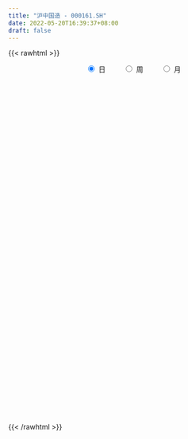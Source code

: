 ```yaml
---
title: "沪中国造 - 000161.SH"
date: 2022-05-20T16:39:37+08:00
draft: false
---
```

{{< rawhtml >}}
    <div style="text-align: center">
        <label style="padding: 1rem;"><input style="margin-right: .5rem" type="radio" name="period" value="D" checked onclick="period_change(this)">日</label>
        <label style="padding: 1rem;"><input style="margin-right: .5rem" type="radio" name="period" value="W" onclick="period_change(this)">周</label>
        <label style="padding: 1rem;"><input style="margin-right: .5rem" type="radio" name="period" value="M" onclick="period_change(this)">月</label>
    </div>
    <div id="chart" style="height: 700px;"></div> 
    <script type="text/javascript">
        const D_v = [40216621.0,30170799.0,36994251.0,34617410.0,40029982.0,33993679.0,33684748.0,34693280.0,30319343.0,30633572.0,34029393.0,37761990.0,34194295.0,37518047.0,39254379.0,38206643.0,35449417.0,36613154.0,37451561.0,35696317.0,37376538.0,30649371.0,38879531.0,46218088.0,40750723.0,39410647.0,32631091.0,42776994.0,40951863.0,43192911.0,45044676.0,44503197.0,50381418.0,43437909.0,42814292.0,38868008.0,41339534.0,43264305.0,47181610.0,48326948.0,54886512.0,60507730.0,58704685.0,67195078.0,60251871.0,60439587.0,55475161.0,62272123.0,57742938.0,50160266.0,56020599.0,65021695.0,73864384.0,76260269.0,84314343.0,70242975.0,62123445.0,63214359.0,74033271.0,72163435.0,66194377.0,66878418.0,63259463.0,62266015.0,63575800.0,64401588.0,69706826.0,74857466.0,67210642.0,69865336.0,60690395.0,59526534.0,57334726.0,63531169.0,70289245.0,75013847.0,89627020.0,86685524.0,94269305.0,85633115.0,106040898.0,92141202.0,95927171.0,80282735.0,80023467.0,82422070.0,84254266.0,96045081.0,90427282.0,83219778.0,72735370.0,83879656.0,72564632.0,66953921.0,71518577.0,67941435.0,71425648.0,47275853.0,53816857.0,45902959.0,48349888.0,50144689.0,47447743.0,40077786.0,38715397.0,41933808.0,45861813.0,43722236.0,46864995.0,45778750.0,45309174.0,41397999.0,45374483.0,50815615.0,55660360.0,51042227.0,51730362.0,60824730.0,51689715.0,50834387.0,57370906.0,45477159.0,45957405.0,47722390.0,42873255.0,51650089.0,48919706.0,44692328.0,43906584.0,49369798.0,48653322.0,50573487.0,59334475.0,52357869.0,49315377.0,45847293.0,49328620.0,53386605.0,48081348.0,48621917.0,49759687.0,56068590.0,62884551.0,53396479.0,50506766.0,51027579.0,27948649.0,23636986.0,25213969.0,20172692.0,24906419.0,23551345.0,18773611.0,20724952.0,22996183.0,23768550.0,19645513.0,18617696.0,21263277.0,21499443.0,22659163.0,25586981.0,24512859.0,21775734.0,23679815.0,20866836.0,21378954.0,20192153.0,20573579.0,20932456.0,22049172.0,23035581.0,20037594.0,19893502.0,20151723.0,16432285.0,19792689.0,17526494.0,16959421.0,18037040.0,17449574.0,17290863.0,18943389.0,18384530.0,19329002.0,16113597.0,16778814.0,15665636.0,17798029.0,16740153.0,17536928.0,18289564.0,21970660.0,31072800.0,19784225.0,20099936.0,20406398.0,17756519.0,19330593.0,18606550.0,18959770.0,23328342.0,26697132.0,23379394.0,22156759.0,18386372.0,25164942.0,27138190.0,25190928.0,17431395.0,18719377.0,17305802.0,17615518.0,15701754.0,14707457.0,14445045.0,14853349.0,16442837.0,16626645.0,14269232.0,16756816.0,15932553.0,17179737.0,18221815.0,16379946.0,13980831.0,13857314.0,15770984.0,13894066.0,13367603.0,14215239.0,16957721.0,14590199.0,20202184.0,19763057.0,21691633.0,18293850.0,20623381.0,18292544.0,14591942.0,12216072.0,16777056.0,20494578.0,13425357.0,12407844.0,12481952.0,13640132.0,14738833.0,18690519.0,19007026.0]
const D_histogram = [0.0,0.6994990313,-0.3174348561,0.9493113968,2.6389936346,4.0281286605,4.7204615951,4.0014680472,2.8324291452,2.2191422505,3.2858933235,4.0365082669,5.1532230676,5.466638033,7.4382824299,8.2398531859,6.7526411915,5.086047723,4.2414360135,4.2714417785,3.8242505775,3.122165203,3.766088947,2.3035633975,-0.2943646169,-3.9038057227,-5.1603842622,-4.2114970548,-1.030664157,1.6263072533,3.6650729457,4.2966872846,4.8506919615,5.7494299565,5.1504304215,5.8033208879,3.5285622347,0.0561141886,-1.2336202214,-3.0005991633,-1.9174883765,-0.4324133373,1.2438098656,4.4040508497,6.2846950163,4.9678867939,4.3603601564,3.9470160565,2.6043028307,2.1031403555,3.6300705365,4.2629955114,4.0676590581,2.2286904374,-2.4992355807,-8.8660041068,-7.8417353894,-5.6291981892,-0.5996985381,0.6519191315,4.5850787487,6.6973679058,7.9344082993,8.4061405508,9.7512154315,10.3843488544,9.9847704402,8.9630923745,6.0694263863,-0.2035649293,-2.9225899766,-4.7397572694,-6.7888774112,-3.8331510408,-1.7479280656,0.928257795,1.6523412303,1.329608877,2.2222704689,3.1578162723,0.4535357245,1.5894435991,-0.9096258678,-2.1505541273,-0.1790235012,0.2927318831,1.5989987268,1.737062984,1.4368998859,-1.0394566513,-1.5686759548,-6.0586167187,-9.2959314938,-8.7852031502,-7.9577752993,-9.4639759401,-14.9958350301,-17.7171721357,-22.9610886802,-21.9027742877,-20.7128791526,-20.287012746,-22.3167438665,-21.1834399107,-17.6884454823,-14.0708818148,-9.1462898665,-3.9583391666,0.1213474416,1.8161525349,0.9135169757,3.0605072205,4.5037596036,4.71420224,2.3948756156,3.0565602504,3.8857981375,3.5212866795,2.9296632146,5.4272602045,4.3597299788,4.4834172593,6.4509905559,7.062864885,7.7228923982,11.0526074336,12.287576977,10.9188704252,12.3807463329,12.4771008369,13.6245941661,14.9156969225,14.9564328007,12.8666664577,10.8245970917,8.772417337,7.9797059815,8.1790239478,7.4404016893,4.3249788574,3.0682427231,0.7610549199,-3.7598289391,-3.8171646673,-5.0699109427,-6.2215846831,-6.3066167644,-6.1644624963,-6.9155459252,-6.2673776205,-8.3310795531,-12.1280256824,-12.7969854126,-11.8856198575,-11.0362967741,-12.1777051182,-12.4366570419,-10.5662458502,-8.3553709658,-4.7799806076,-1.1009709726,-0.5368398552,-3.7111970981,-5.3346731683,-8.2856803033,-8.7368597424,-10.8503666956,-8.3631129416,-8.7658788547,-7.6591918074,-3.887136888,-2.0115659833,-1.9278028709,-4.8144053234,-8.9433495848,-10.147302689,-15.1462142153,-16.4251257116,-20.6806678666,-21.7436449932,-19.0508333979,-16.3388098021,-11.151140469,-8.5818503414,-9.1628309924,-8.9746927333,-5.2135803133,-1.4876362377,1.9688587844,5.4694291706,8.6006980801,8.859696701,12.828903426,12.1306169784,13.3091700723,14.6636634117,15.507721554,15.1358181281,12.8162153961,9.37890221,3.9079327872,-4.0583945868,-10.2887646103,-10.2858310518,-8.1785299851,-9.6564932598,-15.9239212531,-14.5521789502,-10.8793696673,-6.8039115511,-2.1889908615,0.3050036119,3.2117671202,3.9746832366,2.3539535714,0.5397757894,-1.041518389,1.522455297,1.7739932283,2.2827546395,1.7121911273,-1.0539734886,-3.2148269794,-8.585867099,-9.1204316243,-10.6494134622,-9.8661864459,-9.4886232473,-6.1786039352,-3.9333167234,-3.6920929116,-6.8877536349,-9.6557988525,-18.746687824,-25.9536932587,-23.7439374605,-20.9651713076,-12.7556436793,-4.5935227429,-0.0851638555,4.5436945098,9.6838935464,15.5858097641,19.4999660776,22.0831367844,22.2575956851,23.9266380684,24.6478875054,26.3854129884,28.0181494425]
const D_fast = [0.0,0.8743737892,-0.2219188123,1.2821552897,3.6315859362,6.0277531272,7.9002014606,8.1815749245,7.7206433088,7.6621419767,9.5503663806,11.3101083907,13.7151289583,15.3952034319,19.2264184363,22.0879524888,22.2889007923,21.8938192546,22.1095665484,23.207432758,23.7163042014,23.7947601277,25.3802061084,24.4935714082,21.8220522397,17.2366597031,14.6899850981,14.5859980418,17.5091649004,20.572713124,23.5277470528,25.2335332129,27.0002108801,29.3363063643,30.0249144347,32.128635123,30.7360170285,27.2775975295,25.6794580642,23.1623293314,23.7660680242,25.143039729,27.1302153983,31.3914690948,34.8432870155,34.7684504916,35.2510138932,35.8244238074,35.1327862893,35.1574089029,37.5918567181,39.2905305709,40.112108882,38.8303128707,33.4775779574,24.8943084047,23.9581432747,24.7633809276,29.6429559442,31.0575533966,36.136982701,39.9236138346,43.1442563029,45.7175236921,49.5004024307,52.7296230671,54.826237263,56.045332291,54.6690228993,48.3451403514,44.8954678099,41.8933611998,38.1470217052,40.1444603154,41.7927012742,44.7009515836,45.8381203264,45.8477901924,47.2960194015,49.021019273,46.4301226563,47.9633914307,45.2369154969,43.4583487055,45.3851234563,45.9300618114,47.6360783368,48.2084083401,48.2674702134,45.5312495134,44.6098612212,38.6052662775,33.043968629,31.358396185,30.1963802111,26.3241855853,17.0433677378,9.8927375982,-1.0914511162,-5.5088302958,-9.4971549487,-14.1430417287,-21.7519588158,-25.9145148377,-26.8416317798,-26.741788566,-24.1037690844,-19.9054031761,-15.7953797076,-13.6465364805,-14.3207927958,-11.4086757459,-8.8394834619,-7.4504902654,-9.171097986,-7.7452732886,-5.9445858671,-5.4287756552,-5.2879833165,-1.4335712754,-1.4111690065,-0.1666274111,3.4136935245,5.7912840748,8.3820346875,14.4749015814,18.7817653691,20.1427764236,24.6998389145,27.9154686277,32.4691104984,37.4891374854,41.2689815638,42.3958818352,43.0599617421,43.2008863217,44.4031014615,46.6471754149,47.7686535787,45.7344754611,45.2448000076,43.1278759343,37.6670348406,36.6554079456,34.1351839345,31.4281140234,29.7664277509,28.3674663949,25.8874964847,24.9688203844,20.8223485634,13.9933960136,10.1251899302,8.0651505209,6.1553994109,1.9695647872,-1.398551397,-2.1697016679,-2.0476695249,0.3327256814,3.7364925732,4.1664137269,0.0642572094,-2.8928871529,-7.9153143637,-10.5507087385,-15.3768073655,-14.9803318469,-17.5745674737,-18.3826783782,-15.5824076808,-14.209728272,-14.6079158773,-18.6981196607,-25.0629013182,-28.8036800947,-37.5891451749,-42.974338099,-52.4000472207,-58.8989355956,-60.9688323498,-62.3415112045,-59.9416269886,-59.5177994464,-62.3894878455,-64.4450227697,-61.987305428,-58.6332704119,-54.6845606936,-49.8166330148,-44.5351895853,-42.0612667891,-34.8848342077,-32.5504664107,-28.0446207987,-23.0242116064,-18.3032230756,-14.8911719695,-14.0067208524,-15.0993084861,-19.593294712,-28.5742207328,-37.3767819088,-39.9453061132,-39.8826375428,-43.7747241324,-54.023132439,-56.2894348737,-55.3364680077,-52.9619877792,-48.894314805,-46.3240694286,-42.6143641402,-40.8577772147,-41.8900184871,-43.5692523217,-45.4109260973,-42.4663385871,-41.7713023487,-40.6918522777,-40.834368008,-43.8640259961,-46.8285862318,-54.346093126,-57.1607655574,-61.3521007609,-63.035420356,-65.0300129693,-63.264644641,-62.0026866101,-62.6844860262,-67.6020851582,-72.7840800888,-86.5616410164,-100.2570697657,-103.9832983327,-106.4458250067,-101.4252082983,-94.4114680475,-89.924400124,-84.1596181312,-76.5984457081,-66.8000770494,-58.0109292165,-49.9069743136,-44.1681164915,-36.5174145912,-29.6341932779,-21.3003145477,-12.663040733]
const D_slow = [0.0,0.1748747578,0.0955160438,0.332843893,0.9925923016,1.9996244667,3.1797398655,4.1801068773,4.8882141636,5.4429997262,6.2644730571,7.2736001238,8.5619058907,9.9285653989,11.7881360064,13.8480993029,15.5362596008,16.8077715315,17.8681305349,18.9359909795,19.8920536239,20.6725949247,21.6141171614,22.1900080108,22.1164168565,21.1404654259,19.8503693603,18.7974950966,18.5398290574,18.9464058707,19.8626741071,20.9368459283,22.1495189186,23.5868764078,24.8744840132,26.3253142351,27.2074547938,27.2214833409,26.9130782856,26.1629284948,25.6835564007,25.5754530663,25.8864055327,26.9874182451,28.5585919992,29.8005636977,30.8906537368,31.8774077509,32.5284834586,33.0542685475,33.9617861816,35.0275350594,36.044449824,36.6016224333,35.9768135381,33.7603125114,31.7998786641,30.3925791168,30.2426544823,30.4056342652,31.5519039523,33.2262459288,35.2098480036,37.3113831413,39.7491869992,42.3452742128,44.8414668228,47.0822399164,48.599596513,48.5487052807,47.8180577865,46.6331184692,44.9358991164,43.9776113562,43.5406293398,43.7726937886,44.1857790961,44.5181813154,45.0737489326,45.8632030007,45.9765869318,46.3739478316,46.1465413647,45.6089028328,45.5641469575,45.6373299283,46.03707961,46.471345356,46.8305703275,46.5707061647,46.178537176,44.6638829963,42.3399001228,40.1435993353,38.1541555104,35.7881615254,32.0392027679,27.609909734,21.8696375639,16.393943992,11.2157242038,6.1439710173,0.5647850507,-4.731074927,-9.1531862975,-12.6709067512,-14.9574792179,-15.9470640095,-15.9167271491,-15.4626890154,-15.2343097715,-14.4691829664,-13.3432430655,-12.1646925055,-11.5659736016,-10.801833539,-9.8303840046,-8.9500623347,-8.2176465311,-6.8608314799,-5.7708989852,-4.6500446704,-3.0372970314,-1.2715808102,0.6591422894,3.4222941478,6.494188392,9.2239059983,12.3190925816,15.4383677908,18.8445163323,22.5734405629,26.3125487631,29.5292153775,32.2353646505,34.4284689847,36.4233954801,38.468151467,40.3282518894,41.4094966037,42.1765572845,42.3668210145,41.4268637797,40.4725726129,39.2050948772,37.6496987064,36.0730445153,34.5319288912,32.8030424099,31.2361980048,29.1534281165,26.121421696,22.9221753428,19.9507703784,17.1916961849,14.1472699054,11.0381056449,8.3965441823,6.3077014409,5.112706289,4.8374635458,4.703253582,3.7754543075,2.4417860154,0.3703659396,-1.813848996,-4.5264406699,-6.6172189053,-8.808688619,-10.7234865708,-11.6952707928,-12.1981622887,-12.6801130064,-13.8837143373,-16.1195517334,-18.6563774057,-22.4429309595,-26.5492123874,-31.7193793541,-37.1552906024,-41.9179989519,-46.0027014024,-48.7904865196,-50.935949105,-53.2266568531,-55.4703300364,-56.7737251147,-57.1456341742,-56.6534194781,-55.2860621854,-53.1358876654,-50.9209634901,-47.7137376336,-44.6810833891,-41.353790871,-37.6878750181,-33.8109446296,-30.0269900976,-26.8229362485,-24.478210696,-23.5012274992,-24.5158261459,-27.0880172985,-29.6594750615,-31.7041075577,-34.1182308727,-38.0992111859,-41.7372559235,-44.4570983403,-46.1580762281,-46.7053239435,-46.6290730405,-45.8261312604,-44.8324604513,-44.2439720584,-44.1090281111,-44.3694077083,-43.9887938841,-43.545295577,-42.9746069172,-42.5465591353,-42.8100525075,-43.6137592523,-45.7602260271,-48.0403339331,-50.7026872987,-53.1692339102,-55.541389722,-57.0860407058,-58.0693698866,-58.9923931145,-60.7143315233,-63.1282812364,-67.8149531924,-74.3033765071,-80.2393608722,-85.4806536991,-88.6695646189,-89.8179453047,-89.8392362685,-88.7033126411,-86.2823392545,-82.3858868135,-77.5108952941,-71.990111098,-66.4257121767,-60.4440526596,-54.2820807832,-47.6857275361,-40.6811901755]
const D_data = [['2021-05-11', 1944.616, 1956.5223, 1920.1723, 1959.5318],['2021-05-12', 1947.8066, 1967.4832, 1943.6999, 1968.316],['2021-05-13', 1949.1221, 1945.2777, 1941.8309, 1964.6409],['2021-05-14', 1949.7583, 1974.8678, 1940.517, 1974.9046],['2021-05-17', 1976.5279, 1989.7306, 1976.1748, 1996.8401],['2021-05-18', 1986.9136, 1997.2123, 1979.5616, 1997.668],['2021-05-19', 1991.8298, 1998.0121, 1984.1433, 2000.5899],['2021-05-20', 1990.5327, 1984.2778, 1981.5791, 1997.074],['2021-05-21', 1989.0705, 1976.905, 1974.4443, 1991.4311],['2021-05-24', 1974.4008, 1981.8016, 1966.6636, 1982.7449],['2021-05-25', 1982.6731, 2007.141, 1976.5354, 2007.8086],['2021-05-26', 2010.0126, 2012.0199, 2007.3657, 2017.5792],['2021-05-27', 2010.3248, 2026.5011, 2007.868, 2027.2723],['2021-05-28', 2029.7042, 2025.9006, 2018.9929, 2038.1332],['2021-05-31', 2030.6982, 2059.6262, 2029.9036, 2059.6262],['2021-06-01', 2053.5774, 2060.6162, 2040.4756, 2060.8453],['2021-06-02', 2060.1088, 2038.1863, 2031.7343, 2063.4468],['2021-06-03', 2038.2743, 2034.4442, 2031.0598, 2055.8649],['2021-06-04', 2026.66, 2044.1567, 2023.3947, 2054.0261],['2021-06-07', 2051.163, 2058.9588, 2048.6422, 2062.0588],['2021-06-08', 2059.6582, 2057.8706, 2043.9253, 2068.6353],['2021-06-09', 2058.3304, 2057.2443, 2051.2947, 2063.4456],['2021-06-10', 2054.7802, 2079.7477, 2052.8857, 2081.2896],['2021-06-11', 2081.6328, 2056.6875, 2054.8773, 2081.6328],['2021-06-15', 2055.2181, 2035.4052, 2032.9601, 2057.5765],['2021-06-16', 2032.8412, 2007.2796, 2002.6128, 2039.9513],['2021-06-17', 2007.0017, 2022.8527, 2006.9668, 2023.0014],['2021-06-18', 2020.7941, 2048.6597, 2013.7075, 2050.7873],['2021-06-21', 2045.491, 2088.4087, 2042.8228, 2088.4087],['2021-06-22', 2094.5384, 2100.6041, 2086.8817, 2103.6042],['2021-06-23', 2101.5526, 2110.4981, 2094.6419, 2114.6188],['2021-06-24', 2115.1525, 2106.2198, 2101.2568, 2117.087],['2021-06-25', 2106.7167, 2115.2179, 2096.4607, 2117.7792],['2021-06-28', 2118.305, 2131.0084, 2118.305, 2135.8135],['2021-06-29', 2135.1197, 2120.8877, 2119.632, 2142.1539],['2021-06-30', 2120.4917, 2144.7855, 2115.9805, 2144.8281],['2021-07-01', 2150.7702, 2111.2563, 2110.4215, 2151.5559],['2021-07-02', 2104.0039, 2085.9709, 2083.5753, 2104.3794],['2021-07-05', 2089.5269, 2103.8005, 2088.9059, 2105.5198],['2021-07-06', 2102.0395, 2091.611, 2066.7978, 2103.8743],['2021-07-07', 2076.5867, 2127.21, 2071.4408, 2128.9661],['2021-07-08', 2132.5386, 2141.9369, 2132.5386, 2152.1845],['2021-07-09', 2132.9067, 2156.9156, 2117.808, 2160.3852],['2021-07-12', 2170.7654, 2194.6923, 2166.2686, 2202.8434],['2021-07-13', 2193.4148, 2200.5962, 2184.9901, 2200.5962],['2021-07-14', 2196.6826, 2170.7339, 2170.4001, 2196.6826],['2021-07-15', 2165.1059, 2182.4851, 2138.2743, 2182.4987],['2021-07-16', 2180.6086, 2189.9696, 2176.009, 2210.9225],['2021-07-19', 2186.9932, 2180.7855, 2166.7634, 2194.8566],['2021-07-20', 2161.3044, 2192.906, 2158.1892, 2192.906],['2021-07-21', 2197.2833, 2228.2042, 2197.2833, 2232.386],['2021-07-22', 2229.5642, 2230.9588, 2209.8117, 2231.2021],['2021-07-23', 2230.5819, 2230.1874, 2211.5219, 2242.5748],['2021-07-26', 2227.134, 2211.7804, 2173.6419, 2236.5445],['2021-07-27', 2212.9536, 2162.8163, 2162.8163, 2233.2971],['2021-07-28', 2140.1492, 2112.5729, 2071.3247, 2150.5387],['2021-07-29', 2140.0554, 2188.6937, 2140.0554, 2190.9135],['2021-07-30', 2185.0728, 2211.405, 2175.0342, 2215.1386],['2021-08-02', 2220.0958, 2268.203, 2213.9366, 2268.203],['2021-08-03', 2265.3927, 2242.2463, 2234.8367, 2282.4619],['2021-08-04', 2238.7373, 2296.464, 2238.7373, 2296.464],['2021-08-05', 2288.7797, 2299.2073, 2279.0008, 2315.1376],['2021-08-06', 2299.2546, 2308.0936, 2285.7103, 2312.0211],['2021-08-09', 2301.9231, 2314.8835, 2277.2992, 2318.0147],['2021-08-10', 2308.5859, 2343.5625, 2308.4643, 2351.3087],['2021-08-11', 2345.3248, 2353.9613, 2329.1608, 2357.3902],['2021-08-12', 2354.0229, 2356.0611, 2339.9556, 2366.5156],['2021-08-13', 2348.1633, 2358.5839, 2345.0977, 2378.6192],['2021-08-16', 2350.2228, 2337.3641, 2328.6744, 2353.3911],['2021-08-17', 2330.7953, 2279.4169, 2271.8077, 2343.2772],['2021-08-18', 2274.8214, 2305.1888, 2274.4371, 2318.614],['2021-08-19', 2298.4816, 2307.8496, 2273.4812, 2322.0336],['2021-08-20', 2295.6757, 2296.3563, 2266.1621, 2310.3582],['2021-08-23', 2308.8615, 2363.6396, 2308.8615, 2364.0733],['2021-08-24', 2354.7319, 2370.4187, 2345.0164, 2374.4259],['2021-08-25', 2368.1841, 2396.658, 2356.0703, 2396.658],['2021-08-26', 2391.0902, 2388.7359, 2384.5493, 2411.1818],['2021-08-27', 2381.2464, 2384.2368, 2364.2157, 2388.0577],['2021-08-30', 2395.3247, 2408.8461, 2392.1295, 2428.0665],['2021-08-31', 2405.5423, 2423.0031, 2383.9906, 2423.0229],['2021-09-01', 2426.4948, 2380.5854, 2347.6297, 2431.4274],['2021-09-02', 2372.1037, 2431.8852, 2371.9862, 2432.1507],['2021-09-03', 2433.7423, 2389.4999, 2375.159, 2454.671],['2021-09-06', 2387.553, 2400.4446, 2350.3629, 2403.5229],['2021-09-07', 2403.073, 2448.2745, 2399.0512, 2450.0518],['2021-09-08', 2451.2488, 2442.6656, 2431.6797, 2454.6179],['2021-09-09', 2438.6576, 2465.2611, 2429.7206, 2465.2611],['2021-09-10', 2469.2736, 2462.4853, 2439.4041, 2477.3796],['2021-09-13', 2464.688, 2464.4915, 2442.0438, 2472.7978],['2021-09-14', 2455.4351, 2436.5063, 2431.3758, 2471.0435],['2021-09-15', 2433.9265, 2458.3341, 2424.1186, 2464.2918],['2021-09-16', 2461.7762, 2398.4844, 2397.7316, 2468.0484],['2021-09-17', 2395.6617, 2393.2583, 2349.2808, 2414.4452],['2021-09-22', 2364.4668, 2431.4689, 2361.3532, 2431.6149],['2021-09-23', 2443.5006, 2437.9367, 2422.9634, 2454.5369],['2021-09-24', 2435.2965, 2405.1224, 2401.7723, 2435.8612],['2021-09-27', 2410.0383, 2330.5718, 2302.2545, 2416.0828],['2021-09-28', 2319.823, 2334.5192, 2319.823, 2344.5338],['2021-09-29', 2314.3155, 2268.4672, 2262.7395, 2319.7623],['2021-09-30', 2279.1107, 2320.8167, 2279.1107, 2326.1877],['2021-10-08', 2349.6661, 2313.4182, 2298.4907, 2353.4028],['2021-10-11', 2314.5546, 2292.993, 2276.6921, 2316.6777],['2021-10-12', 2283.5966, 2241.2186, 2216.9165, 2289.2646],['2021-10-13', 2239.4212, 2260.661, 2221.8079, 2265.5507],['2021-10-14', 2253.834, 2286.2191, 2251.2013, 2295.4405],['2021-10-15', 2286.8126, 2292.7418, 2279.4924, 2301.8733],['2021-10-18', 2293.6905, 2321.0104, 2286.8665, 2321.1337],['2021-10-19', 2320.1871, 2344.2874, 2318.8285, 2345.4868],['2021-10-20', 2333.3433, 2351.7319, 2329.6482, 2364.0674],['2021-10-21', 2347.8988, 2336.0464, 2326.6813, 2352.2229],['2021-10-22', 2331.6537, 2304.5399, 2303.5783, 2333.8164],['2021-10-25', 2304.6518, 2345.6217, 2302.8993, 2345.8016],['2021-10-26', 2351.0155, 2347.5974, 2338.2025, 2364.3686],['2021-10-27', 2350.1236, 2338.5135, 2326.4661, 2355.0208],['2021-10-28', 2333.1493, 2302.2382, 2295.9455, 2342.804],['2021-10-29', 2305.05, 2335.7006, 2280.5962, 2335.7006],['2021-11-01', 2334.4982, 2343.1634, 2328.1398, 2358.3709],['2021-11-02', 2345.5404, 2331.0949, 2307.2783, 2359.2764],['2021-11-03', 2320.8929, 2327.0183, 2301.6743, 2331.5157],['2021-11-04', 2333.1344, 2373.1979, 2333.0122, 2374.275],['2021-11-05', 2371.8461, 2335.4181, 2335.4042, 2372.463],['2021-11-08', 2329.6614, 2350.5977, 2322.8727, 2350.5977],['2021-11-09', 2359.1401, 2383.2326, 2359.1401, 2384.6547],['2021-11-10', 2374.9386, 2378.3612, 2348.3042, 2382.9053],['2021-11-11', 2373.086, 2388.3141, 2369.7035, 2390.4639],['2021-11-12', 2389.3211, 2440.4451, 2389.3211, 2441.5337],['2021-11-15', 2444.6473, 2436.6619, 2431.7181, 2459.0812],['2021-11-16', 2429.1858, 2414.1067, 2411.129, 2448.6392],['2021-11-17', 2411.2598, 2460.7432, 2411.2598, 2461.2822],['2021-11-18', 2458.2056, 2459.8251, 2451.9478, 2474.9918],['2021-11-19', 2456.857, 2489.3141, 2454.3337, 2489.3246],['2021-11-22', 2490.4315, 2512.1589, 2487.1614, 2513.372],['2021-11-23', 2513.3698, 2515.5937, 2506.2988, 2526.596],['2021-11-24', 2511.0072, 2498.4923, 2490.7298, 2516.1929],['2021-11-25', 2497.2882, 2501.8058, 2489.8924, 2514.4393],['2021-11-26', 2496.4496, 2503.2016, 2492.1506, 2512.7636],['2021-11-29', 2475.5633, 2523.0597, 2473.7855, 2532.7358],['2021-11-30', 2535.2301, 2545.7266, 2527.3161, 2558.0239],['2021-12-01', 2544.8805, 2544.409, 2521.873, 2548.886],['2021-12-02', 2539.0527, 2514.7187, 2510.1516, 2539.0527],['2021-12-03', 2510.7207, 2535.0923, 2506.9621, 2537.291],['2021-12-06', 2536.26, 2519.828, 2516.9365, 2546.4382],['2021-12-07', 2528.2609, 2478.3248, 2460.154, 2532.8901],['2021-12-08', 2487.8985, 2524.6576, 2485.598, 2525.7394],['2021-12-09', 2524.9851, 2508.2369, 2504.7304, 2524.9851],['2021-12-10', 2499.1635, 2503.9305, 2486.0577, 2508.4998],['2021-12-13', 2508.6347, 2514.1771, 2500.7195, 2523.3408],['2021-12-14', 2508.6792, 2517.2126, 2504.0885, 2524.7022],['2021-12-15', 2516.6036, 2503.9167, 2501.4347, 2527.0804],['2021-12-16', 2505.9932, 2520.4555, 2505.9932, 2520.4555],['2021-12-17', 2517.9625, 2481.0662, 2481.0254, 2518.5418],['2021-12-20', 2472.063, 2439.1593, 2437.0945, 2487.1494],['2021-12-21', 2442.6243, 2459.7377, 2432.9235, 2459.8849],['2021-12-22', 2465.8922, 2473.3514, 2461.1457, 2479.9373],['2021-12-23', 2474.5953, 2470.796, 2460.6472, 2475.0814],['2021-12-24', 2471.1847, 2437.9594, 2433.6113, 2474.896],['2021-12-27', 2434.9746, 2437.1299, 2429.8403, 2452.6379],['2021-12-28', 2437.6079, 2460.3429, 2435.6214, 2460.6369],['2021-12-29', 2462.3298, 2469.1365, 2455.9073, 2476.6451],['2021-12-30', 2471.4918, 2497.4854, 2469.7109, 2502.8981],['2021-12-31', 2504.5217, 2516.8227, 2504.5217, 2521.8483],['2022-01-04', 2523.6301, 2489.316, 2480.7798, 2526.7247],['2022-01-05', 2485.9917, 2434.2653, 2424.7891, 2489.9991],['2022-01-06', 2424.2411, 2437.4936, 2404.5026, 2443.1479],['2022-01-07', 2439.8995, 2403.164, 2403.154, 2447.1739],['2022-01-10', 2404.0096, 2418.3241, 2384.011, 2422.4925],['2022-01-11', 2420.4702, 2382.2016, 2377.8097, 2425.2007],['2022-01-12', 2393.0711, 2432.3742, 2393.0711, 2432.4314],['2022-01-13', 2436.0649, 2393.8196, 2393.8196, 2436.0649],['2022-01-14', 2384.932, 2406.6578, 2382.18, 2418.6154],['2022-01-17', 2415.0039, 2447.0719, 2412.7266, 2453.936],['2022-01-18', 2450.3439, 2434.5507, 2430.2438, 2459.6895],['2022-01-19', 2427.9606, 2414.0475, 2399.4959, 2435.3762],['2022-01-20', 2414.7626, 2364.5978, 2362.2564, 2419.0367],['2022-01-21', 2352.7312, 2322.3112, 2318.8809, 2353.2545],['2022-01-24', 2311.1511, 2334.3487, 2308.1245, 2344.2843],['2022-01-25', 2329.1382, 2256.8416, 2256.7806, 2342.8488],['2022-01-26', 2263.6009, 2270.2503, 2240.5066, 2284.8612],['2022-01-27', 2268.6675, 2198.8434, 2197.586, 2271.5516],['2022-01-28', 2213.486, 2202.4634, 2176.0552, 2235.95],['2022-02-07', 2234.0723, 2231.93, 2225.372, 2244.3385],['2022-02-08', 2231.4267, 2226.342, 2185.5219, 2231.4267],['2022-02-09', 2226.2444, 2261.002, 2221.3048, 2261.7529],['2022-02-10', 2261.0845, 2234.1816, 2222.6626, 2261.8477],['2022-02-11', 2224.0691, 2185.5178, 2182.3001, 2224.0691],['2022-02-14', 2173.763, 2179.0415, 2160.4005, 2198.9746],['2022-02-15', 2185.3758, 2220.8326, 2178.9716, 2221.4655],['2022-02-16', 2231.9277, 2229.8842, 2217.3256, 2237.843],['2022-02-17', 2228.224, 2238.0665, 2220.3533, 2249.0917],['2022-02-18', 2224.5642, 2252.4954, 2217.948, 2252.8391],['2022-02-21', 2254.3906, 2263.7754, 2252.8262, 2267.939],['2022-02-22', 2251.1949, 2236.5543, 2218.1926, 2251.1972],['2022-02-23', 2239.2576, 2296.2098, 2239.2576, 2296.5348],['2022-02-24', 2283.6141, 2250.0064, 2224.0783, 2302.9417],['2022-02-25', 2263.3987, 2278.9135, 2263.3987, 2297.1866],['2022-02-28', 2286.0007, 2293.5877, 2259.2512, 2293.5877],['2022-03-01', 2301.3265, 2300.1719, 2285.7371, 2306.7705],['2022-03-02', 2292.4103, 2293.9628, 2273.173, 2296.5643],['2022-03-03', 2300.9777, 2269.4115, 2267.7167, 2303.8447],['2022-03-04', 2257.13, 2245.0276, 2238.2772, 2279.9107],['2022-03-07', 2240.5789, 2197.266, 2188.6957, 2240.5789],['2022-03-08', 2193.0539, 2126.022, 2120.2214, 2201.1868],['2022-03-09', 2133.2284, 2099.7991, 2021.3958, 2141.7787],['2022-03-10', 2150.918, 2148.715, 2141.8619, 2166.1913],['2022-03-11', 2124.1004, 2169.0207, 2097.8734, 2169.1442],['2022-03-14', 2156.2108, 2113.9176, 2113.9176, 2159.2721],['2022-03-15', 2097.0901, 2017.4188, 2017.4188, 2117.8015],['2022-03-16', 2050.2419, 2081.9455, 1972.9913, 2084.2121],['2022-03-17', 2104.5243, 2108.1086, 2103.8098, 2143.9274],['2022-03-18', 2100.0438, 2120.6097, 2089.8394, 2120.6097],['2022-03-21', 2123.9645, 2140.7141, 2116.1539, 2151.4319],['2022-03-22', 2139.0234, 2125.9987, 2118.297, 2140.2673],['2022-03-23', 2132.0392, 2140.6413, 2122.3946, 2153.0387],['2022-03-24', 2131.3163, 2120.139, 2105.9777, 2132.6626],['2022-03-25', 2118.9594, 2084.1101, 2084.1101, 2126.3434],['2022-03-28', 2072.0386, 2067.2135, 2049.3516, 2084.905],['2022-03-29', 2075.4011, 2054.3951, 2047.7355, 2086.6693],['2022-03-30', 2065.6595, 2102.9082, 2060.8847, 2102.9082],['2022-03-31', 2099.1092, 2076.6343, 2071.8077, 2099.1092],['2022-04-01', 2068.2788, 2077.3724, 2057.6529, 2085.0485],['2022-04-06', 2072.3592, 2059.171, 2048.6773, 2072.3592],['2022-04-07', 2050.1832, 2016.7583, 2016.7583, 2062.2841],['2022-04-08', 2017.8349, 2003.0847, 1983.2744, 2022.442],['2022-04-11', 1995.6462, 1931.2738, 1924.2077, 1995.6462],['2022-04-12', 1930.8145, 1962.0588, 1913.1546, 1962.375],['2022-04-13', 1953.7052, 1928.9957, 1928.9957, 1955.999],['2022-04-14', 1940.2604, 1940.2944, 1927.0619, 1949.7839],['2022-04-15', 1929.6821, 1922.8183, 1903.8261, 1936.6588],['2022-04-18', 1911.8122, 1955.2482, 1895.4626, 1956.3777],['2022-04-19', 1952.3633, 1944.6915, 1934.2855, 1972.3895],['2022-04-20', 1945.851, 1914.8929, 1907.9207, 1948.6707],['2022-04-21', 1907.2879, 1850.9886, 1846.8585, 1922.2959],['2022-04-22', 1838.2027, 1824.669, 1811.545, 1845.9757],['2022-04-25', 1794.3933, 1692.4543, 1692.4543, 1794.3933],['2022-04-26', 1693.8692, 1643.7217, 1639.3095, 1709.8306],['2022-04-27', 1626.5359, 1717.197, 1617.6109, 1717.855],['2022-04-28', 1705.7962, 1708.0696, 1685.0259, 1726.9275],['2022-04-29', 1717.1935, 1779.9856, 1710.5527, 1784.4155],['2022-05-05', 1779.2958, 1804.1089, 1775.5513, 1821.58],['2022-05-06', 1763.0978, 1777.9852, 1758.2877, 1801.3193],['2022-05-09', 1770.206, 1793.3351, 1768.7157, 1801.1378],['2022-05-10', 1768.3345, 1819.4786, 1766.3935, 1835.7681],['2022-05-11', 1824.5187, 1857.104, 1824.3373, 1895.3708],['2022-05-12', 1846.6477, 1861.5054, 1843.554, 1873.2441],['2022-05-13', 1874.202, 1868.485, 1855.4384, 1882.2967],['2022-05-16', 1879.0893, 1853.7037, 1851.772, 1891.7984],['2022-05-17', 1857.1863, 1886.9372, 1850.5138, 1888.3544],['2022-05-18', 1892.3821, 1892.8657, 1881.105, 1907.1753],['2022-05-19', 1866.3192, 1925.5003, 1863.1164, 1926.8554],['2022-05-20', 1936.3562, 1948.8812, 1917.8103, 1949.9227]]
const W_v = [116410616.0,138519909.0,163302478.0,145762817.0,190872195.0,206820811.0,167945029.0,141795448.0,171092873.0,166496599.0,189106307.0,136680050.0,108071097.0,122341503.0,96792153.0,97033178.0,128840739.0,139024823.0,150916506.0,136149154.0,114527483.0,113131980.0,97530578.0,88980006.0,112538864.0,104981893.0,131142964.0,119188343.0,113282882.0,110506452.0,104167259.0,42316752.0,32240326.0,133595357.0,134299105.0,132217330.0,124925274.0,124809944.0,78460408.0,112266492.0,142134239.0,118011953.0,62925938.0,94408128.0,81012386.0,92464146.0,80386823.0,79230250.0,47384698.0,50044468.0,47182908.0,52199516.0,50014947.0,44979133.0,65811069.0,56821581.0,55828418.0,48128942.0,41793089.0,47705948.0,45801469.0,48818327.0,49294420.0,37577297.0,52090963.0,45612150.0,52431937.0,58089001.0,58537317.0,78594222.0,67751851.0,51382737.0,60528597.0,58238147.0,64384633.0,71678170.0,51494509.0,112132617.0,94375315.0,83478745.0,85457308.0,129144637.0,181978848.0,266069305.0,316496556.0,276914007.0,224167737.0,212438574.0,231398065.0,226327521.0,221167859.0,184385304.0,63366989.0,156974542.0,150373069.0,149545544.0,153733285.0,104110428.0,160815012.0,145189169.0,129644111.0,151550410.0,100263488.0,99858023.0,95626866.0,100676323.0,123482901.0,106584751.0,124276482.0,137105512.0,175716979.0,140774893.0,141794638.0,128966346.0,16178485.0,68418189.0,91054008.0,74016949.0,102665875.0,94192405.0,78631811.0,84807995.0,87046499.0,84683224.0,104742374.0,150101746.0,132563723.0,120668009.0,181376306.0,143701368.0,124371776.0,195053434.0,203577842.0,251503223.0,291402656.0,245552416.0,273743064.0,239335370.0,176553163.0,156619974.0,141687573.0,155992268.0,172970740.0,124925133.0,111267431.0,159055149.0,161447736.0,124395278.0,146791408.0,136148972.0,145724290.0,87339783.0,172971587.0,365347224.0,297334433.0,290662525.0,215870980.0,294680072.0,243854180.0,230659676.0,169275279.0,152001932.0,141989075.0,116611379.0,100408691.0,48978363.0,24371349.0,130282143.0,95758149.0,113121859.0,147963924.0,164896229.0,183568732.0,218728482.0,183754911.0,153932853.0,166630779.0,227762206.0,198740767.0,327428434.0,328574307.0,282672784.0,266174973.0,240219415.0,128513131.0,112645205.0,286168536.0,253379189.0,242559040.0,200046291.0,185529981.0,152559124.0,128719138.0,140346723.0,158205490.0,163829763.0,81637511.0,185560582.0,172721032.0,174137297.0,186975154.0,188819845.0,155569455.0,224074065.0,209724048.0,269607485.0,305633820.0,302809882.0,356155391.0,342528964.0,334807695.0,314627633.0,385146805.0,474011691.0,423027619.0,402826718.0,206413933.0,218421317.0,48349888.0,218319423.0,227536968.0,244290684.0,272450100.0,233680298.0,235541738.0,257428501.0,249178177.0,273883965.0,121878715.0,109814641.0,103685092.0,95555389.0,103943978.0,105167572.0,88747929.0,91397358.0,83096229.0,108654177.0,96199996.0,114521397.0,113311827.0,84049908.0,76637108.0,49869106.0,78210890.0,73024828.0,100574105.0,32884486.0,75320907.0,78558462.0]
const W_histogram = [0.0,-1.4243911111,-3.1944409547,-2.1768654173,-0.3537550473,-0.1534332914,3.8200393795,6.296839665,10.9811080934,14.8698967666,17.4034932598,17.561033999,17.3410964399,16.6864560556,11.2007670007,7.6079082521,1.6956516168,2.2161923197,-4.9417047221,-11.0632052809,-14.2657826467,-18.5894783256,-19.5271980663,-19.997409351,-18.686722415,-14.3618179667,-12.1229697427,-13.5794733161,-12.1375533881,-20.220968029,-32.9843915626,-35.2612530737,-31.8909003991,-22.6422026761,-11.7116637147,-5.0986385809,-5.7164538848,2.0948870175,5.9984094103,9.0572377527,8.4077822127,6.9675401826,5.4353408689,6.6171166897,6.5940369013,5.6819996331,-0.3199933034,-4.0431276141,-9.8241369359,-20.4832998229,-23.2219215913,-26.3749200437,-23.9476730343,-20.6778448425,-15.1442053194,-16.8958922638,-14.5535805451,-15.5921981863,-13.741767326,-11.7804747099,-9.1701251652,-6.7829999145,-2.6637282517,0.1179250483,-6.6424428499,-11.9814248222,-11.6200190114,-5.8050120025,-1.3561137564,8.1566038499,9.6976346535,12.1057341433,15.2968140691,16.1424306732,14.9400599813,12.7158170605,13.2987392843,16.933906441,18.972591331,20.0319327062,17.6980728257,20.6136523963,27.8656264204,37.3390747368,45.9265393368,50.9378823477,55.874399584,53.911441985,56.5093235953,53.1493726857,51.2112181414,36.9889007182,22.3174637696,7.9764166025,-4.1209499763,-13.0320443202,-15.207930735,-22.0070087197,-22.8644212442,-17.4276550544,-15.177641277,-10.784600238,-12.3166793054,-12.7732947409,-12.4345343391,-14.0791152471,-18.3100929279,-18.1047495441,-14.1585529536,-10.0723489255,-1.3185161758,5.8959020129,8.7449783791,5.1337718144,1.3604231941,-0.217286156,-3.7438880405,-5.6440933794,-7.7088081969,-8.517322576,-11.5188856756,-11.3770403676,-11.3942370873,-8.2066994388,-4.4394464974,0.5113340437,3.4555504902,8.8852797462,13.9263224381,15.8735561056,13.7939749304,8.6948872263,7.4116323072,13.5036782355,9.2733660975,14.0611602725,11.1714707092,3.240462311,-4.9062068251,-10.7736388238,-11.9076436144,-9.7373488356,-8.3376802665,-7.2992326763,-2.9165244163,0.0904535159,-1.0424641328,-1.6983860315,1.7075669893,3.5580463153,6.7303564404,9.0200472617,14.8285901748,30.8533428841,31.378474941,33.1472706067,36.5435304809,42.2816249983,41.7063126281,36.8397341103,29.8540248375,21.8322073728,6.9896770682,0.3081306702,-8.7807437943,-14.1610743543,-14.0099828037,-11.180999156,-14.9347794927,-18.0804540023,-15.8933939931,-14.2658120319,-10.5817328314,-8.7251265607,-6.0081211411,-9.2384306788,-9.036467768,-5.1246786597,-0.9937548882,2.7890848731,1.7443018374,5.3433110269,-3.0827456764,-12.7882268142,-12.4378242518,-7.8854803039,-9.8308169246,-9.4371372426,-14.3378256796,-17.7733708071,-19.6358731566,-19.9219247001,-19.1485349175,-19.5358787312,-17.053704488,-16.8461577945,-16.9149753002,-14.6954417558,-12.4520132622,-7.2860560644,-2.5042391877,1.4264676327,3.3024079801,8.5444980345,9.4880878044,14.0603712933,18.2172206653,22.3114313173,22.3356487516,27.1257857651,31.641909211,28.4840322475,30.1964090172,29.5303276714,31.6629653262,26.290160004,21.6098637273,11.4223823523,3.1991525721,-4.2165031431,-8.6551891662,-9.7398821795,-10.6499283571,-4.6579235483,1.7727862957,5.904881375,9.5151017454,8.5634173518,5.3123176047,-0.5135200243,0.1372638122,-7.4732637794,-12.3694329534,-20.8852062556,-33.4412684308,-41.2282984501,-40.1682323287,-36.1154091697,-34.1653856419,-36.2457736332,-38.8995707877,-40.9248355537,-40.4573697624,-42.6706867408,-46.7325322306,-52.7748029333,-56.2092666946,-54.9771256876,-44.8561874297,-30.2370313907]
const W_fast = [0.0,-1.7804888889,-4.3491489712,-3.8757897881,-2.1411181799,-1.9791547469,2.949327769,7.0003379706,14.4298834224,22.0361462872,28.9206160954,33.4684153344,37.5837518853,41.1007255148,38.4152282101,36.7243465246,31.2360027935,32.3105915763,23.917268354,15.0299664749,8.2609434474,-0.7101218128,-6.5296410701,-11.9992046926,-15.3601983604,-14.6257484037,-15.4176426154,-20.2690145178,-21.8614829369,-35.000139585,-56.0096610092,-67.1018357888,-71.7042082139,-68.1160611599,-60.1134381272,-54.7750726386,-56.8220014138,-48.4869387571,-43.0838140118,-37.7606762311,-36.308186218,-36.0065432023,-36.1799072989,-33.3438523056,-31.7184228687,-31.2099602287,-37.291951491,-42.0258677052,-50.262911261,-66.0428991038,-74.58700127,-84.3337297333,-87.8934009825,-89.7930340013,-88.0454458081,-94.0211058184,-95.317189236,-100.2538564237,-101.838867395,-102.8226934563,-102.5048752029,-101.8134999308,-98.3601603309,-95.5490257689,-103.9700043796,-112.3043425574,-114.8479414995,-110.4841874912,-106.3743176842,-94.8224491154,-90.8570096485,-85.4224766228,-78.4071931797,-73.5259689074,-70.9933246039,-70.0386132596,-66.1310062147,-58.2623624478,-51.4805297251,-45.4132051733,-43.3225468473,-35.2535541777,-21.0351735485,-2.2269565478,17.8421428863,35.5879564841,54.4930736165,66.0079765137,82.7331890228,92.6605812847,103.5252312757,98.550139032,89.4580680258,77.1111250093,63.9835209365,51.8144155126,45.8365464139,33.5357162493,26.9621984138,28.04205084,26.4976542982,28.1945452777,23.5832963839,19.9333572632,17.1634840802,11.9991243605,3.1906234477,-1.1302205546,-0.7236622025,0.8444545942,9.2686582999,17.9570519919,22.9923729529,20.6646093417,17.23136652,15.5993356309,11.1367617362,7.8255330525,3.8336161858,0.8957711627,-4.9855133558,-7.6879281397,-10.5536841312,-9.4178213425,-6.7604300254,-1.6818159733,2.1262880957,9.7773372882,18.2999605897,24.2155832835,25.584495841,22.6591299434,23.2287831012,32.6967485883,30.7847779747,39.0878622178,38.9910403318,31.8701475113,22.4969266689,13.9360849643,9.8251692701,9.56112684,8.8763753425,8.0900147636,11.7435919196,14.7731832307,13.3796495488,12.2991311422,16.1319759103,18.8719668151,23.7268660504,28.2715686871,37.7872591439,61.5253475743,69.8950983664,79.9507116837,92.4828541781,108.7913549452,118.642620732,122.9859757418,123.4637726783,120.9000070568,107.8048960193,101.2003822889,89.9163218757,80.9957227272,77.6443185769,77.6780524355,70.1905772257,62.5247892155,60.7385007264,58.7996296797,59.8382756723,59.5136003028,60.7285754372,55.1886582298,53.1315041986,55.762123642,59.6446086914,64.124719671,63.5160120947,68.4508490409,59.2541059185,46.3515680771,43.5925145766,46.1734884485,41.7704475966,39.804842968,31.3196981111,23.4408102819,16.6693396432,11.4028069246,7.3890629779,2.1177494814,0.3364976027,-3.6674951526,-7.9650564832,-9.4193833778,-10.2889581998,-6.9445150181,-2.7887579383,1.4985657902,4.2001081327,11.5783226957,14.8939344167,22.9813107289,31.6924652672,41.3645337486,46.9726633708,58.5442468256,70.9708475742,74.9339786726,84.1954576965,90.9119582686,100.960337255,102.1600719338,102.8822415889,95.5503558019,88.1269141648,79.6571326638,73.0546493492,69.534985791,65.9624575242,70.7899814459,77.6638878638,83.2722032868,89.2611990936,90.450369038,88.527348692,82.5731310569,83.2582308465,73.7793873101,65.7908598977,52.0537850316,31.1374057487,13.0433011169,4.0613091561,-0.9147199774,-7.50604286,-18.6478742596,-31.0265641111,-43.2830377655,-52.9299144148,-65.8109030783,-81.5558816258,-100.7918530618,-118.2786334968,-130.7907739116,-131.8838825112,-124.8239843198]
const W_slow = [0.0,-0.3560977778,-1.1547080165,-1.6989243708,-1.7873631326,-1.8257214555,-0.8707116106,0.7034983057,3.448775329,7.1662495206,11.5171228356,15.9073813353,20.2426554453,24.4142694592,27.2144612094,29.1164382724,29.5403511766,30.0943992566,28.858973076,26.0931717558,22.5267260941,17.8793565128,12.9975569962,7.9982046584,3.3265240547,-0.263930437,-3.2946728727,-6.6895412017,-9.7239295487,-14.779171556,-23.0252694466,-31.8405827151,-39.8133078148,-45.4738584839,-48.4017744125,-49.6764340577,-51.1055475289,-50.5818257746,-49.082223422,-46.8179139838,-44.7159684307,-42.974083385,-41.6152481678,-39.9609689953,-38.31245977,-36.8919598617,-36.9719581876,-37.9827400911,-40.4387743251,-45.5595992808,-51.3650796787,-57.9588096896,-63.9457279482,-69.1151891588,-72.9012404887,-77.1252135546,-80.7636086909,-84.6616582375,-88.097100069,-91.0422187464,-93.3347500377,-95.0305000163,-95.6964320793,-95.6669508172,-97.3275615297,-100.3229177352,-103.2279224881,-104.6791754887,-105.0182039278,-102.9790529653,-100.5546443019,-97.5282107661,-93.7040072488,-89.6683995805,-85.9333845852,-82.7544303201,-79.429745499,-75.1962688888,-70.453121056,-65.4451378795,-61.0206196731,-55.867206574,-48.9007999689,-39.5660312847,-28.0843964505,-15.3499258636,-1.3813259676,12.0965345287,26.2238654275,39.511208599,52.3140131343,61.5612383138,67.1406042562,69.1347084069,68.1044709128,64.8464598327,61.044477149,55.5427249691,49.826619658,45.4697058944,41.6752955752,38.9791455157,35.8999756893,32.7066520041,29.5980184193,26.0782396075,21.5007163756,16.9745289895,13.4348907511,10.9168035197,10.5871744758,12.061149979,14.2473945738,15.5308375274,15.8709433259,15.8166217869,14.8806497768,13.4696264319,11.5424243827,9.4130937387,6.5333723198,3.6891122279,0.8405529561,-1.2111219036,-2.320983528,-2.1931500171,-1.3292623945,0.892057542,4.3736381516,8.342027178,11.7905209106,13.9642427171,15.8171507939,19.1930703528,21.5114118772,25.0267019453,27.8195696226,28.6296852003,27.4031334941,24.7097237881,21.7328128845,19.2984756756,17.214055609,15.3892474399,14.6601163359,14.6827297148,14.4221136816,13.9975171737,14.4244089211,15.3139204999,16.99650961,19.2515214254,22.9586689691,30.6720046901,38.5166234254,46.8034410771,55.9393236973,66.5097299469,76.9363081039,86.1462416315,93.6097478408,99.067799684,100.8152189511,100.8922516186,98.6970656701,95.1567970815,91.6543013806,88.8590515916,85.1253567184,80.6052432178,76.6318947195,73.0654417116,70.4200085037,68.2387268635,66.7366965783,64.4270889086,62.1679719666,60.8868023016,60.6383635796,61.3356347979,61.7717102572,63.107538014,62.3368515949,59.1397948913,56.0303388284,54.0589687524,51.6012645213,49.2419802106,45.6575237907,41.2141810889,36.3052127998,31.3247316248,26.5375978954,21.6536282126,17.3902020906,13.178662642,8.9499188169,5.276058378,2.1630550624,0.3415410463,-0.2845187506,0.0720981576,0.8977001526,3.0338246612,5.4058466123,8.9209394356,13.4752446019,19.0531024313,24.6370146192,31.4184610605,39.3289383632,46.4499464251,53.9990486794,61.3816305972,69.2973719288,75.8699119298,81.2723778616,84.1279734497,84.9277615927,83.8736358069,81.7098385154,79.2748679705,76.6123858812,75.4479049942,75.8911015681,77.3673219118,79.7460973482,81.8869516862,83.2150310873,83.0866510812,83.1209670343,81.2526510894,78.1602928511,72.9389912872,64.5786741795,54.271599567,44.2295414848,35.2006891924,26.6593427819,17.5978993736,7.8730066767,-2.3582022118,-12.4725446524,-23.1402163376,-34.8233493952,-48.0170501285,-62.0693668022,-75.8136482241,-87.0276950815,-94.5869529292]
const W_data = [['2017-07-07', 1830.2926, 1889.2981, 1826.9888, 1890.3047],['2017-07-14', 1891.2418, 1866.9784, 1832.7981, 1899.5943],['2017-07-21', 1860.3129, 1852.011, 1766.119, 1860.3129],['2017-07-28', 1849.0496, 1882.5515, 1843.3243, 1889.7055],['2017-08-04', 1885.0423, 1899.0941, 1880.9409, 1925.8816],['2017-08-11', 1897.8165, 1883.7816, 1879.5445, 1941.1242],['2017-08-18', 1883.1744, 1943.6902, 1881.7857, 1957.5299],['2017-08-25', 1946.5181, 1946.4891, 1916.5337, 1962.2716],['2017-09-01', 1944.6907, 2000.8371, 1944.6907, 2000.9964],['2017-09-08', 2002.5181, 2025.2797, 1999.6442, 2038.3612],['2017-09-15', 2026.8468, 2040.0251, 2023.2729, 2089.8379],['2017-09-22', 2037.9896, 2033.5512, 2016.1036, 2074.2452],['2017-09-29', 2028.539, 2045.2552, 1995.7458, 2046.0661],['2017-10-13', 2071.9768, 2054.2936, 2035.6697, 2075.6861],['2017-10-20', 2053.2051, 1991.9588, 1963.4411, 2053.2051],['2017-10-27', 1991.6114, 2002.6257, 1974.1193, 2022.1173],['2017-11-03', 1996.6752, 1955.6786, 1943.8343, 1999.5225],['2017-11-10', 1958.6927, 2027.515, 1954.1019, 2029.9188],['2017-11-17', 2029.2487, 1916.3605, 1912.4649, 2045.2217],['2017-11-24', 1904.0291, 1890.803, 1869.688, 1946.6454],['2017-12-01', 1885.5616, 1895.3816, 1855.7186, 1897.6465],['2017-12-08', 1893.269, 1850.5845, 1801.3591, 1895.0279],['2017-12-15', 1854.9822, 1865.6399, 1851.9713, 1878.2423],['2017-12-22', 1863.1589, 1853.2982, 1826.9645, 1866.7219],['2017-12-29', 1853.5266, 1863.1705, 1823.6428, 1863.5185],['2018-01-05', 1866.8611, 1903.1928, 1862.3262, 1907.6286],['2018-01-12', 1900.4706, 1883.9631, 1873.8745, 1903.4258],['2018-01-19', 1878.1614, 1828.7227, 1791.2398, 1878.1614],['2018-01-26', 1823.0231, 1853.5118, 1810.7285, 1878.3754],['2018-02-02', 1852.5542, 1701.3266, 1659.1036, 1854.6019],['2018-02-09', 1677.0654, 1561.9976, 1540.0226, 1698.3563],['2018-02-14', 1570.8005, 1621.2914, 1570.8005, 1634.983],['2018-02-23', 1633.2489, 1662.9524, 1633.2489, 1666.5645],['2018-03-02', 1669.4598, 1742.8908, 1667.4571, 1758.0913],['2018-03-09', 1750.6679, 1798.2378, 1747.4183, 1800.5631],['2018-03-16', 1803.3237, 1777.9732, 1770.1138, 1833.6016],['2018-03-23', 1775.4948, 1692.0581, 1670.0402, 1813.7937],['2018-03-30', 1669.4616, 1808.5304, 1658.8753, 1808.9855],['2018-04-04', 1812.2453, 1787.4735, 1784.8518, 1837.5927],['2018-04-13', 1779.9046, 1794.9816, 1768.5955, 1812.7422],['2018-04-20', 1788.7019, 1755.5144, 1711.7066, 1802.6841],['2018-04-27', 1755.2452, 1739.8433, 1709.4969, 1786.5988],['2018-05-04', 1734.5656, 1729.5637, 1689.8618, 1743.6364],['2018-05-11', 1731.1453, 1761.6498, 1731.1453, 1779.0893],['2018-05-18', 1760.9101, 1749.4082, 1729.3447, 1768.7624],['2018-05-25', 1759.1194, 1735.2869, 1730.7056, 1781.4365],['2018-06-01', 1731.9581, 1649.5924, 1640.5211, 1733.3002],['2018-06-08', 1650.6587, 1644.6558, 1629.5704, 1684.5525],['2018-06-15', 1640.171, 1581.8887, 1572.1995, 1654.9435],['2018-06-22', 1556.1344, 1457.7944, 1412.2814, 1556.1344],['2018-06-29', 1466.8704, 1496.2353, 1424.446, 1496.7126],['2018-07-06', 1493.1315, 1447.3131, 1413.2536, 1506.2694],['2018-07-13', 1447.523, 1486.3692, 1428.7335, 1492.586],['2018-07-20', 1486.4552, 1484.9608, 1456.7682, 1504.0717],['2018-07-27', 1479.3495, 1512.6976, 1476.6501, 1533.453],['2018-08-03', 1509.5914, 1408.0467, 1396.9348, 1517.1687],['2018-08-10', 1401.766, 1437.0573, 1367.1525, 1437.4384],['2018-08-17', 1421.461, 1374.2853, 1371.7303, 1446.9478],['2018-08-24', 1371.812, 1388.5792, 1351.6023, 1407.2029],['2018-08-31', 1389.3638, 1377.2649, 1376.2476, 1426.6574],['2018-09-07', 1375.1427, 1376.2226, 1355.3117, 1399.6468],['2018-09-14', 1377.3921, 1367.1245, 1345.2617, 1386.6019],['2018-09-21', 1361.0286, 1389.0795, 1340.6138, 1390.6202],['2018-09-28', 1383.6126, 1376.3509, 1362.042, 1399.6085],['2018-10-12', 1358.1111, 1229.5287, 1179.4703, 1361.2974],['2018-10-19', 1232.1201, 1192.905, 1142.3225, 1244.5782],['2018-10-26', 1205.3358, 1226.8308, 1191.4873, 1260.5103],['2018-11-02', 1221.7411, 1290.1085, 1194.3323, 1290.1204],['2018-11-09', 1290.1518, 1282.9869, 1273.435, 1306.9407],['2018-11-16', 1282.3597, 1372.2367, 1278.7069, 1378.8775],['2018-11-23', 1371.726, 1294.9444, 1293.7853, 1377.9786],['2018-11-30', 1294.4218, 1311.1443, 1281.2394, 1339.0645],['2018-12-07', 1337.9879, 1333.5078, 1325.3, 1358.9268],['2018-12-14', 1325.0041, 1314.5963, 1313.9795, 1354.6937],['2018-12-21', 1309.5548, 1287.9005, 1277.4871, 1319.3318],['2018-12-28', 1287.7861, 1264.8524, 1256.6891, 1305.7875],['2019-01-04', 1266.0479, 1294.4549, 1246.4862, 1294.5256],['2019-01-11', 1304.5305, 1345.2684, 1302.8637, 1348.0298],['2019-01-18', 1345.948, 1344.679, 1329.57, 1359.7625],['2019-01-25', 1347.3661, 1346.7756, 1334.1033, 1360.3574],['2019-02-01', 1353.66, 1306.9061, 1264.6637, 1361.1953],['2019-02-15', 1311.8136, 1381.3345, 1311.8136, 1395.6216],['2019-02-22', 1389.1689, 1475.2868, 1389.1689, 1475.2868],['2019-03-01', 1493.29, 1568.4114, 1493.29, 1598.2109],['2019-03-08', 1587.1236, 1634.9502, 1580.6583, 1727.0334],['2019-03-15', 1645.7888, 1662.8483, 1626.1422, 1741.8678],['2019-03-22', 1676.5405, 1730.6322, 1660.311, 1745.9572],['2019-03-29', 1701.7365, 1697.0892, 1639.4181, 1751.3014],['2019-04-04', 1715.1462, 1803.0886, 1715.1462, 1813.2345],['2019-04-12', 1818.7343, 1775.0891, 1761.6005, 1825.695],['2019-04-19', 1802.2131, 1827.0213, 1748.2944, 1834.657],['2019-04-26', 1830.1658, 1672.7379, 1672.7379, 1832.0017],['2019-04-30', 1666.8628, 1621.7034, 1597.8959, 1672.0216],['2019-05-10', 1563.3909, 1569.0025, 1473.829, 1569.2859],['2019-05-17', 1551.2774, 1536.7191, 1529.4934, 1605.8615],['2019-05-24', 1534.9875, 1522.243, 1511.0861, 1589.364],['2019-05-31', 1526.316, 1574.2262, 1520.1362, 1597.586],['2019-06-06', 1580.6466, 1485.2858, 1479.2203, 1584.2135],['2019-06-14', 1488.3708, 1528.4846, 1476.3607, 1566.7545],['2019-06-21', 1526.9765, 1610.4344, 1521.4258, 1614.0124],['2019-06-28', 1615.2171, 1584.4746, 1575.3087, 1619.1464],['2019-07-05', 1613.5649, 1624.6999, 1607.3033, 1639.2699],['2019-07-12', 1620.1099, 1554.2565, 1543.0307, 1620.1099],['2019-07-19', 1552.7181, 1557.16, 1535.9385, 1585.0145],['2019-07-26', 1557.0828, 1561.1329, 1509.261, 1562.1334],['2019-08-02', 1562.4367, 1526.05, 1514.1171, 1574.0864],['2019-08-09', 1521.7906, 1468.0647, 1435.4647, 1538.0617],['2019-08-16', 1468.5604, 1500.8677, 1452.5519, 1511.232],['2019-08-23', 1509.5435, 1548.2396, 1509.5435, 1559.2566],['2019-08-30', 1518.0807, 1563.8007, 1515.5494, 1582.5415],['2019-09-06', 1564.1995, 1654.1236, 1564.1995, 1662.2168],['2019-09-12', 1671.4075, 1681.6252, 1662.7202, 1703.2983],['2019-09-20', 1688.6387, 1661.9794, 1630.8326, 1692.0176],['2019-09-27', 1657.0225, 1586.6298, 1577.1854, 1665.5712],['2019-09-30', 1587.2625, 1569.4057, 1569.4057, 1593.7233],['2019-10-11', 1571.6452, 1585.128, 1548.7406, 1593.6966],['2019-10-18', 1597.8638, 1547.4438, 1543.3355, 1615.0174],['2019-10-25', 1544.2608, 1551.355, 1524.0246, 1558.167],['2019-11-01', 1563.2102, 1534.9524, 1515.6027, 1582.5531],['2019-11-08', 1537.9532, 1537.8784, 1531.5111, 1556.5806],['2019-11-15', 1531.3202, 1493.1341, 1479.6479, 1531.3202],['2019-11-22', 1492.2429, 1516.3078, 1490.9634, 1543.3103],['2019-11-29', 1511.905, 1505.8268, 1492.6988, 1517.8308],['2019-12-06', 1506.2746, 1546.7038, 1494.2336, 1546.7038],['2019-12-13', 1547.7601, 1567.5149, 1541.7223, 1569.5121],['2019-12-20', 1570.8827, 1604.1138, 1569.854, 1629.2032],['2019-12-27', 1594.4774, 1601.7316, 1568.8004, 1623.9962],['2020-01-03', 1595.9328, 1660.5457, 1578.6007, 1664.0859],['2020-01-10', 1655.8381, 1693.6354, 1654.2184, 1708.5889],['2020-01-17', 1694.1355, 1686.7019, 1682.9997, 1718.8375],['2020-01-23', 1691.0891, 1649.2217, 1633.3712, 1709.9676],['2020-02-07', 1502.5317, 1602.7604, 1431.0056, 1603.9086],['2020-02-14', 1604.3166, 1641.8697, 1594.996, 1659.1306],['2020-02-21', 1648.9689, 1758.281, 1648.9689, 1767.4614],['2020-02-28', 1755.4616, 1645.9951, 1644.4475, 1791.292],['2020-03-06', 1664.6958, 1773.2563, 1661.0642, 1786.4034],['2020-03-13', 1745.7266, 1696.0784, 1614.6552, 1782.0258],['2020-03-20', 1712.5822, 1613.334, 1554.3311, 1713.4019],['2020-03-27', 1568.215, 1570.3242, 1517.0249, 1601.5064],['2020-04-03', 1546.8291, 1558.2802, 1519.5417, 1574.0276],['2020-04-10', 1586.4462, 1592.8175, 1583.4653, 1639.0161],['2020-04-17', 1584.4419, 1631.2862, 1572.6245, 1643.3452],['2020-04-24', 1634.6114, 1626.6615, 1621.2121, 1668.8805],['2020-04-30', 1626.3526, 1624.7972, 1543.8652, 1635.6187],['2020-05-08', 1614.9237, 1679.4763, 1613.5426, 1686.199],['2020-05-15', 1687.264, 1683.2487, 1665.2445, 1696.7571],['2020-05-22', 1691.0081, 1638.1353, 1626.6154, 1702.9445],['2020-05-29', 1635.0998, 1640.1881, 1613.9113, 1657.2756],['2020-06-05', 1650.8294, 1700.6048, 1650.8294, 1706.6822],['2020-06-12', 1706.7982, 1699.6131, 1661.6392, 1719.794],['2020-06-19', 1695.4271, 1736.2581, 1688.108, 1739.3759],['2020-06-24', 1740.7398, 1748.9367, 1740.209, 1757.9685],['2020-07-03', 1746.3104, 1827.626, 1741.1738, 1827.626],['2020-07-10', 1840.6125, 2037.1404, 1840.6125, 2069.8504],['2020-07-17', 2041.3286, 1917.7086, 1895.1116, 2109.442],['2020-07-24', 1940.9302, 1971.545, 1940.712, 2060.4498],['2020-07-31', 1972.159, 2041.3054, 1945.8025, 2047.006],['2020-08-07', 2056.4375, 2135.8724, 2056.4375, 2147.658],['2020-08-14', 2126.2069, 2114.7339, 2020.2113, 2160.6258],['2020-08-21', 2124.5825, 2089.3764, 2072.1107, 2175.5245],['2020-08-28', 2095.7276, 2070.2774, 2013.4837, 2108.1952],['2020-09-04', 2079.6351, 2051.0838, 2021.5421, 2099.5985],['2020-09-11', 2047.2911, 1929.3785, 1895.4773, 2060.0495],['2020-09-18', 1939.9306, 1990.5996, 1931.1045, 1991.7537],['2020-09-25', 1996.8496, 1928.4688, 1916.319, 2007.5402],['2020-09-30', 1933.1859, 1940.3135, 1907.1667, 1951.2919],['2020-10-09', 1979.0621, 1997.4851, 1975.7324, 2000.4777],['2020-10-16', 2013.0785, 2041.9156, 2011.9032, 2075.5293],['2020-10-23', 2055.7984, 1958.8203, 1955.7793, 2057.4498],['2020-10-30', 1954.162, 1946.2891, 1934.4826, 1998.5106],['2020-11-06', 1942.2803, 2008.1178, 1926.7801, 2026.4205],['2020-11-13', 2016.2772, 2010.0335, 1982.8715, 2056.5209],['2020-11-20', 2013.056, 2050.4961, 1991.292, 2052.1698],['2020-11-27', 2053.4123, 2044.7734, 2019.7418, 2080.6468],['2020-12-04', 2045.3839, 2071.6947, 2032.1026, 2074.8209],['2020-12-11', 2071.8493, 1998.9906, 1979.7128, 2078.1845],['2020-12-18', 1996.3172, 2035.4967, 1982.8619, 2048.3526],['2020-12-25', 2039.3788, 2096.2678, 2038.8095, 2098.3938],['2020-12-31', 2095.6988, 2127.0671, 2062.5034, 2127.4956],['2021-01-08', 2136.8923, 2153.6176, 2132.4525, 2194.1573],['2021-01-15', 2153.2643, 2111.1466, 2079.1877, 2162.9323],['2021-01-22', 2112.0566, 2188.0604, 2110.1682, 2191.7361],['2021-01-29', 2186.5326, 2034.0842, 2003.603, 2204.7424],['2021-02-05', 2026.7923, 1971.1317, 1969.6339, 2078.9176],['2021-02-10', 1972.4626, 2069.888, 1952.034, 2077.1755],['2021-02-19', 2113.5961, 2135.5677, 2088.4216, 2135.605],['2021-02-26', 2145.4962, 2061.6198, 2047.0301, 2178.281],['2021-03-05', 2076.0931, 2086.1909, 2055.7869, 2134.8209],['2021-03-12', 2100.7208, 2004.815, 1942.3796, 2112.4388],['2021-03-19', 1994.651, 1993.858, 1965.7654, 2014.4046],['2021-03-26', 1996.8698, 1989.7034, 1939.0843, 2024.8355],['2021-04-02', 1994.6691, 1992.5705, 1968.2251, 2002.887],['2021-04-09', 1997.516, 1995.6092, 1989.6824, 2017.56],['2021-04-16', 1992.2767, 1970.0058, 1930.0165, 1992.5644],['2021-04-23', 1970.2649, 1999.7509, 1968.1678, 2017.6756],['2021-04-30', 2004.8542, 1967.1005, 1954.0897, 2025.6443],['2021-05-07', 1965.6976, 1952.0285, 1950.6359, 1979.6157],['2021-05-14', 1953.335, 1974.8678, 1920.1723, 1974.9046],['2021-05-21', 1976.5279, 1976.905, 1974.4443, 2000.5899],['2021-05-28', 1974.4008, 2025.9006, 1966.6636, 2038.1332],['2021-06-04', 2030.6982, 2044.1567, 2023.3947, 2063.4468],['2021-06-11', 2051.163, 2056.6875, 2043.9253, 2081.6328],['2021-06-18', 2055.2181, 2048.6597, 2002.6128, 2057.5765],['2021-06-25', 2045.491, 2115.2179, 2042.8228, 2117.7792],['2021-07-02', 2118.305, 2085.9709, 2083.5753, 2151.5559],['2021-07-09', 2089.5269, 2156.9156, 2066.7978, 2160.3852],['2021-07-16', 2170.7654, 2189.9696, 2138.2743, 2210.9225],['2021-07-23', 2186.9932, 2230.1874, 2158.1892, 2242.5748],['2021-07-30', 2227.134, 2211.405, 2071.3247, 2236.5445],['2021-08-06', 2220.0958, 2308.0936, 2213.9366, 2315.1376],['2021-08-13', 2301.9231, 2358.5839, 2277.2992, 2378.6192],['2021-08-20', 2350.2228, 2296.3563, 2266.1621, 2353.3911],['2021-08-27', 2308.8615, 2384.2368, 2308.8615, 2411.1818],['2021-09-03', 2395.3247, 2389.4999, 2347.6297, 2454.671],['2021-09-10', 2387.553, 2462.4853, 2350.3629, 2477.3796],['2021-09-17', 2464.688, 2393.2583, 2349.2808, 2472.7978],['2021-09-24', 2364.4668, 2405.1224, 2361.3532, 2454.5369],['2021-09-30', 2410.0383, 2320.8167, 2262.7395, 2416.0828],['2021-10-08', 2349.6661, 2313.4182, 2298.4907, 2353.4028],['2021-10-15', 2314.5546, 2292.7418, 2216.9165, 2316.6777],['2021-10-22', 2293.6905, 2304.5399, 2286.8665, 2364.0674],['2021-10-29', 2304.6518, 2335.7006, 2280.5962, 2364.3686],['2021-11-05', 2334.4982, 2335.4181, 2301.6743, 2374.275],['2021-11-12', 2329.6614, 2440.4451, 2322.8727, 2441.5337],['2021-11-19', 2444.6473, 2489.3141, 2411.129, 2489.3246],['2021-11-26', 2490.4315, 2503.2016, 2487.1614, 2526.596],['2021-12-03', 2475.5633, 2535.0923, 2473.7855, 2558.0239],['2021-12-10', 2536.26, 2503.9305, 2460.154, 2546.4382],['2021-12-17', 2508.6347, 2481.0662, 2481.0254, 2527.0804],['2021-12-24', 2472.063, 2437.9594, 2432.9235, 2487.1494],['2021-12-31', 2434.9746, 2516.8227, 2429.8403, 2521.8483],['2022-01-07', 2523.6301, 2403.164, 2403.154, 2526.7247],['2022-01-14', 2404.0096, 2406.6578, 2377.8097, 2436.0649],['2022-01-21', 2415.0039, 2322.3112, 2318.8809, 2459.6895],['2022-01-28', 2311.1511, 2202.4634, 2176.0552, 2344.2843],['2022-02-11', 2234.0723, 2185.5178, 2182.3001, 2261.8477],['2022-02-18', 2173.763, 2252.4954, 2160.4005, 2252.8391],['2022-02-25', 2254.3906, 2278.9135, 2218.1926, 2302.9417],['2022-03-04', 2286.0007, 2245.0276, 2238.2772, 2306.7705],['2022-03-11', 2240.5789, 2169.0207, 2021.3958, 2240.5789],['2022-03-18', 2156.2108, 2120.6097, 1972.9913, 2159.2721],['2022-03-25', 2123.9645, 2084.1101, 2084.1101, 2153.0387],['2022-04-01', 2072.0386, 2077.3724, 2047.7355, 2102.9082],['2022-04-08', 2072.3592, 2003.0847, 1983.2744, 2072.3592],['2022-04-15', 1995.6462, 1922.8183, 1903.8261, 1995.6462],['2022-04-22', 1911.8122, 1824.669, 1811.545, 1972.3895],['2022-04-29', 1794.3933, 1779.9856, 1617.6109, 1794.3933],['2022-05-06', 1779.2958, 1777.9852, 1758.2877, 1821.58],['2022-05-13', 1770.206, 1868.485, 1766.3935, 1895.3708],['2022-05-20', 1879.0893, 1948.8812, 1850.5138, 1949.9227]]
const M_v = [128217035.8700000197,145826427.3200000226,183223634.9800000489,129471580.849999994,137907852.8299999833,243701041.9099999368,350122042.4900000095,209750281.6000000238,247465243.4699999988,156385933.3799999952,314103551.7799999118,191199516.150000006,318112225.5,334718677.7199999094,364624302.5899999738,326053067.4499999881,304448320.8799999952,257255778.650000006,220380459.619999975,303329430.3700000644,304462839.8700000048,233038714.6400000155,208294196.7100000381,263622106.2299999595,501797089.8799999952,466861905.030000031,614893338.7000000477,483875704.3099999428,538612358.1499999762,1102510297.0899999142,834829795.0700000525,437639981.0499999523,1151071107.1700003147,1490785170.4000000954,1321674078.9800000191,1450969609.8599998951,1672339733.2900002003,1168883726.9699997902,754854175.1800000668,798625616.7400001287,1002106081.0,662242493.0,531599107.0,423549268.0,705756110.0,552388874.0,414570722.0,544994529.0,632703612.0,454006492.0,319126108.0,316090402.0,609036239.0,457168294.0,339333637.0,407855333.0,454673476.0,452243314.0,358773454.0,378612768.0,600664114.0,803508351.0,638703764.0,371391042.0,593304724.0,433111201.0,533709903.0,296705424.0,577258554.0,450873092.0,395846854.0,239192891.0,235041201.0,228241442.0,181491513.0,178194565.0,286295613.0,254829547.0,410670249.0,556883981.0,1066593928.0,926645738.0,610626440.0,539758720.0,503286245.0,536138511.0,603431341.0,318277760.0,362555971.0,523651162.0,518557364.0,941537155.0,1000818510.0,686561191.0,556165594.0,565316064.0,1292875138.0,975064923.0,523393724.0,363533500.0,756517086.0,889461797.0,1204850498.0,767546287.0,977483036.0,647691703.0,653310801.0,841304349.0,1318810417.0,1557013517.0,1544798858.0,738496963.0,1101815862.0,755725365.0,393414868.0,303247700.0,450351068.0,315948161.0,186763855.0]
const M_histogram = [0.0,0.3689618234,1.2304287582,0.4057517327,-6.0499036842,-1.9093331852,6.2736704502,12.8261363272,12.6853437765,10.1587370203,17.2023171857,9.5736638296,7.7448353052,11.5976816516,17.7437789194,17.9781533094,23.8263274584,21.9565424072,20.875559484,23.6277627329,19.1501954059,13.0364255598,10.4731126667,11.478598283,19.0561682813,25.2121900786,39.0395608293,46.0698805808,51.9611565496,52.6684882584,59.1955391944,67.2993283111,92.9793948562,127.6535859993,176.4918283838,167.1047175789,122.1961888912,60.4704505239,6.411747302,-9.1308763944,-14.1102483736,-15.0430343104,-65.2943262927,-98.5016750741,-100.4771599757,-101.252604126,-99.8926996125,-90.2298868863,-81.0403264617,-68.7175665983,-62.8296677369,-53.3827343036,-42.2454465168,-41.8795737167,-39.4003931604,-33.1432204142,-30.3446302334,-34.4911266609,-47.8959767585,-48.329341797,-41.7926666556,-30.9331402597,-18.7277437142,-14.1962071931,-17.6450117307,-19.9948648724,-26.2493691343,-32.1285646575,-28.6356093776,-29.2559771547,-32.8387522358,-43.8283244211,-47.7486214361,-55.2283912154,-56.5309664968,-61.8560578241,-57.1441448306,-53.2006230982,-46.4380325876,-20.5504434106,7.0892499843,20.437312295,25.8624105178,29.6621229997,29.940130208,29.7728732652,29.3623780201,25.4927540674,21.3494467009,25.8366799246,29.6310739877,30.847378235,23.7096168977,23.923052502,24.2033587331,31.5898006231,52.3368062558,64.911830335,60.8269343883,55.3446706132,54.5017751421,56.5529156922,48.4460937522,41.9782213874,29.7952219028,19.0258561692,16.3719767884,18.4364262872,22.1248239961,35.8394976856,35.0128218641,32.5065973396,41.458468481,41.7803398579,18.363898946,7.1314333335,-15.5525812635,-49.2755917664,-58.3275564364]
const M_fast = [0.0,0.4612022792,1.6302764036,0.9070373113,-7.0610940267,-3.397856824,6.353564424,16.1125643827,19.1431077762,19.1561852751,30.5003447369,25.2651073381,25.3724876401,32.1247543993,42.706796397,47.4357091143,59.240465128,62.8598156786,66.9977226264,75.6568665585,75.9668480829,73.1121846268,73.1671499004,77.0422850875,89.3838971561,101.842966473,125.4302274311,143.9780173277,162.8595824339,176.7340362073,198.059971942,222.9885931365,271.9135083955,338.5010960384,431.4622955189,463.8513641088,449.4918826438,402.8837569075,350.4279905112,332.6026477162,324.0957136436,319.4021691292,252.8272955737,194.9945280237,167.8997531282,141.8111579464,118.1978875568,105.3032285614,94.2327073706,89.3760755844,79.5565575116,75.657807369,76.2337335266,66.1297128976,58.7587951638,56.7301628064,51.9425954288,39.1733173361,13.7944730489,1.2787725611,-2.6327189613,0.4935223697,8.0169829866,8.9994677094,1.1394102392,-6.2091591206,-19.0260056661,-32.9373423536,-36.6032894182,-44.537651484,-56.330114624,-78.2767679146,-94.1342202886,-115.4210878718,-130.8564047774,-151.6455105607,-161.2196337749,-170.576267817,-175.4231854533,-154.6732071289,-125.261201238,-106.8038108535,-94.9131100013,-83.6978667694,-75.9348270092,-68.6588656357,-61.7287663757,-59.2252018116,-58.0311475029,-47.084744298,-35.882581738,-26.9544329319,-28.1647900448,-21.970591315,-15.6394454006,-0.3555533548,33.4756538418,62.2786355047,73.4004731551,81.7543770333,94.5369253477,110.7262948209,114.730996319,118.757679301,114.0234852921,108.0105836008,109.4496984171,116.1232544878,125.3428581957,148.0174063065,155.9439359511,161.5643607615,180.8808490231,191.6478053645,172.8223391891,163.3727319099,136.8005719971,90.7586635526,67.1248097735]
const M_slow = [0.0,0.0922404558,0.3998476454,0.5012855786,-1.0111903425,-1.4885236388,0.0798939738,3.2864280556,6.4577639997,8.9974482548,13.2980275512,15.6914435086,17.6276523349,20.5270727478,24.9630174776,29.457555805,35.4141376696,40.9032732714,46.1221631424,52.0291038256,56.8166526771,60.075759067,62.6940372337,65.5636868044,70.3277288748,76.6307763944,86.3906666018,97.908136747,110.8984258843,124.0655479489,138.8644327476,155.6892648253,178.9341135394,210.8475100392,254.9704671351,296.7466465299,327.2956937527,342.4133063836,344.0162432091,341.7335241105,338.2059620171,334.4452034396,318.1216218664,293.4962030979,268.3769131039,243.0637620724,218.0905871693,195.5331154477,175.2730338323,158.0936421827,142.3862252485,129.0405416726,118.4791800434,108.0092866142,98.1591883241,89.8733832206,82.2872256622,73.664443997,61.6904498074,49.6081143581,39.1599476942,31.4266626293,26.7447267008,23.1956749025,18.7844219698,13.7857057518,7.2233634682,-0.8087776962,-7.9676800406,-15.2816743293,-23.4913623882,-34.4484434935,-46.3855988525,-60.1926966564,-74.3254382806,-89.7894527366,-104.0754889443,-117.3756447188,-128.9851528657,-134.1227637184,-132.3504512223,-127.2411231485,-120.7755205191,-113.3599897691,-105.8749572172,-98.4317389009,-91.0911443958,-84.717955879,-79.3805942038,-72.9214242226,-65.5136557257,-57.8018111669,-51.8744069425,-45.893643817,-39.8428041337,-31.9453539779,-18.861152414,-2.6331948303,12.5735387668,26.4097064201,40.0351502056,54.1733791287,66.2849025667,76.7794579136,84.2282633893,88.9847274316,93.0777216287,97.6868282005,103.2180341995,112.1779086209,120.931114087,129.0577634219,139.4223805421,149.8674655066,154.4584402431,156.2412985765,152.3531532606,140.034255319,125.4523662099]
const M_data = [['2012-07-31', 1005.0276, 891.2576, 890.5967, 1012.0586],['2012-08-31', 890.8574, 897.0391, 883.0707, 960.1856],['2012-09-28', 895.4786, 907.2305, 870.1504, 983.2144],['2012-10-31', 907.2767, 886.9151, 880.6364, 934.4697],['2012-11-30', 886.9381, 794.2617, 784.0392, 905.8592],['2012-12-31', 793.8384, 917.4327, 763.5059, 917.7272],['2013-01-31', 923.5693, 1003.2101, 908.0436, 1005.0884],['2013-02-28', 1000.1569, 1030.6809, 992.5856, 1033.8249],['2013-03-29', 1033.5878, 975.1254, 959.5986, 1045.893],['2013-04-26', 972.5809, 948.2598, 935.4364, 989.1143],['2013-05-31', 943.8811, 1093.0751, 939.9179, 1110.4321],['2013-06-28', 1091.4147, 920.389, 856.8973, 1095.9389],['2013-07-31', 917.3596, 976.7619, 908.5579, 1025.0323],['2013-08-30', 979.2573, 1063.9764, 979.2573, 1100.3423],['2013-09-30', 1067.3912, 1134.9022, 1062.8826, 1151.0342],['2013-10-31', 1135.9117, 1096.3527, 1067.1188, 1206.6737],['2013-11-29', 1093.8204, 1204.6656, 1068.1917, 1205.4032],['2013-12-31', 1179.0411, 1142.5601, 1093.3909, 1200.2201],['2014-01-30', 1140.3744, 1167.8645, 1075.7686, 1177.0525],['2014-02-28', 1161.7808, 1245.344, 1161.7808, 1292.8514],['2014-03-31', 1247.2092, 1174.9928, 1167.1888, 1275.9053],['2014-04-30', 1174.6658, 1147.0155, 1123.7281, 1239.3804],['2014-05-30', 1145.3588, 1186.186, 1128.8733, 1188.298],['2014-06-30', 1187.0169, 1244.6762, 1159.6834, 1246.0176],['2014-07-31', 1248.7019, 1372.3338, 1245.2839, 1372.3338],['2014-08-29', 1365.705, 1420.074, 1348.461, 1446.3785],['2014-09-30', 1425.8337, 1607.9403, 1425.8337, 1609.7088],['2014-10-31', 1608.6219, 1626.7081, 1538.3542, 1646.3432],['2014-11-28', 1631.393, 1701.8045, 1586.236, 1714.3412],['2014-12-31', 1699.0241, 1713.5524, 1678.1762, 1834.3166],['2015-01-30', 1721.0265, 1869.869, 1708.3725, 1924.8132],['2015-02-27', 1847.851, 2001.2102, 1822.4841, 2005.5085],['2015-03-31', 2015.4726, 2401.5398, 2005.7966, 2428.7382],['2015-04-30', 2400.696, 2794.595, 2400.696, 2869.2513],['2015-05-29', 2789.2902, 3354.3021, 2627.3769, 3544.7395],['2015-06-30', 3389.1598, 2908.9479, 2578.8908, 3755.6971],['2015-07-31', 2868.2663, 2477.0991, 2039.3666, 2960.9484],['2015-08-31', 2424.5514, 2098.0767, 1913.0179, 2796.7243],['2015-09-30', 2066.7806, 1955.8194, 1804.2883, 2082.3774],['2015-10-30', 2023.783, 2297.6177, 2009.931, 2355.3022],['2015-11-30', 2252.5606, 2413.5622, 2219.8453, 2620.4632],['2015-12-31', 2409.7497, 2484.5749, 2315.9889, 2563.5447],['2016-01-29', 2496.9054, 1741.7375, 1663.713, 2499.0792],['2016-02-29', 1737.6879, 1706.741, 1675.0875, 1957.9254],['2016-03-31', 1712.0846, 1962.9454, 1686.335, 1985.5494],['2016-04-29', 1953.0771, 1926.0013, 1891.9838, 2057.791],['2016-05-31', 1928.6133, 1906.4781, 1754.6107, 1993.0124],['2016-06-30', 1910.9687, 1993.6358, 1840.4304, 2007.8599],['2016-07-29', 1995.1261, 1996.5462, 1977.1235, 2121.3454],['2016-08-31', 1986.8296, 2057.855, 1938.133, 2095.0028],['2016-09-30', 2055.9973, 1995.2274, 1964.2042, 2096.4482],['2016-10-31', 2008.3632, 2054.1607, 2008.3632, 2089.4837],['2016-11-30', 2056.7241, 2110.4799, 2039.2912, 2140.042],['2016-12-30', 2111.4499, 1989.0529, 1970.5002, 2124.2255],['2017-01-26', 1991.1563, 2005.3362, 1891.5358, 2071.1984],['2017-02-28', 2007.8597, 2060.6929, 2000.0789, 2075.5926],['2017-03-31', 2060.3757, 2028.7057, 2012.4907, 2085.2318],['2017-04-28', 2037.5801, 1923.0748, 1870.3892, 2120.2059],['2017-05-31', 1916.3969, 1735.9416, 1675.9273, 1920.2075],['2017-06-30', 1731.3969, 1830.2755, 1676.9616, 1834.8497],['2017-07-31', 1830.2926, 1904.3469, 1766.119, 1904.6803],['2017-08-31', 1905.0783, 1981.5769, 1879.5445, 1982.039],['2017-09-29', 1981.7501, 2045.2552, 1981.2289, 2089.8379],['2017-10-31', 2071.9768, 1984.8255, 1943.8343, 2075.6861],['2017-11-30', 1986.7573, 1877.9303, 1855.7186, 2045.2217],['2017-12-29', 1875.3522, 1863.1705, 1801.3591, 1897.6465],['2018-01-31', 1866.8611, 1773.7886, 1770.9469, 1907.6286],['2018-02-28', 1771.0143, 1722.5618, 1540.0226, 1776.2508],['2018-03-30', 1712.1045, 1808.5304, 1658.8753, 1833.6016],['2018-04-27', 1812.2453, 1739.8433, 1709.4969, 1837.5927],['2018-05-31', 1734.5656, 1663.5806, 1640.5211, 1781.4365],['2018-06-29', 1659.0159, 1496.2353, 1412.2814, 1684.5525],['2018-07-31', 1493.1315, 1501.8159, 1413.2536, 1533.453],['2018-08-31', 1503.4959, 1377.2649, 1351.6023, 1509.4941],['2018-09-28', 1375.1427, 1376.3509, 1340.6138, 1399.6468],['2018-10-31', 1358.1111, 1248.6477, 1142.3225, 1361.2974],['2018-11-30', 1255.9333, 1311.1443, 1255.9333, 1378.8775],['2018-12-28', 1337.9879, 1264.8524, 1256.6891, 1358.9268],['2019-01-31', 1266.0479, 1271.6203, 1246.4862, 1361.1953],['2019-02-28', 1275.3215, 1554.2793, 1275.3215, 1598.2109],['2019-03-29', 1561.3241, 1697.0892, 1540.2145, 1751.3014],['2019-04-30', 1715.1462, 1621.7034, 1597.8959, 1834.657],['2019-05-31', 1563.3909, 1574.2262, 1473.829, 1605.8615],['2019-06-28', 1580.6466, 1584.4746, 1476.3607, 1619.1464],['2019-07-31', 1613.5649, 1559.6833, 1509.261, 1639.2699],['2019-08-30', 1551.2628, 1563.8007, 1435.4647, 1582.5415],['2019-09-30', 1564.1995, 1569.4057, 1564.1995, 1703.2983],['2019-10-31', 1571.6452, 1523.9078, 1522.635, 1615.0174],['2019-11-29', 1519.8534, 1505.8268, 1479.6479, 1556.5806],['2019-12-31', 1506.2746, 1623.0303, 1494.2336, 1629.2032],['2020-01-23', 1634.3418, 1649.2217, 1626.9155, 1718.8375],['2020-02-28', 1502.5317, 1645.9951, 1431.0056, 1791.292],['2020-03-31', 1664.6958, 1539.2846, 1517.0249, 1786.4034],['2020-04-30', 1534.8469, 1624.7972, 1525.8004, 1668.8805],['2020-05-29', 1614.9237, 1640.1881, 1613.5426, 1702.9445],['2020-06-30', 1650.8294, 1767.3675, 1650.8294, 1769.4608],['2020-07-31', 1771.8003, 2041.3054, 1755.079, 2109.442],['2020-08-31', 2056.4375, 2074.8828, 2013.4837, 2175.5245],['2020-09-30', 2075.8051, 1940.3135, 1895.4773, 2096.3625],['2020-10-30', 1979.0621, 1946.2891, 1934.4826, 2075.5293],['2020-11-30', 1942.2803, 2036.1594, 1926.7801, 2080.6468],['2020-12-31', 2034.7138, 2127.0671, 1979.7128, 2127.4956],['2021-01-29', 2136.8923, 2034.0842, 2003.603, 2204.7424],['2021-02-26', 2026.7923, 2061.6198, 1952.034, 2178.281],['2021-03-31', 2076.0931, 1979.6909, 1939.0843, 2134.8209],['2021-04-30', 1979.3926, 1967.1005, 1930.0165, 2025.6443],['2021-05-31', 1965.6976, 2059.6262, 1920.1723, 2059.6262],['2021-06-30', 2053.5774, 2144.7855, 2002.6128, 2144.8281],['2021-07-30', 2150.7702, 2211.405, 2066.7978, 2242.5748],['2021-08-31', 2220.0958, 2423.0031, 2213.9366, 2428.0665],['2021-09-30', 2426.4948, 2320.8167, 2262.7395, 2477.3796],['2021-10-29', 2349.6661, 2335.7006, 2216.9165, 2364.3686],['2021-11-30', 2334.4982, 2545.7266, 2301.6743, 2558.0239],['2021-12-31', 2544.8805, 2516.8227, 2429.8403, 2548.886],['2022-01-28', 2523.6301, 2202.4634, 2176.0552, 2526.7247],['2022-02-28', 2234.0723, 2293.5877, 2160.4005, 2302.9417],['2022-03-31', 2301.3265, 2076.6343, 1972.9913, 2306.7705],['2022-04-29', 2068.2788, 1779.9856, 1617.6109, 2085.0485],['2022-05-31', 1779.2958, 1948.8812, 1758.2877, 1949.9227]]
        const D_a = [null,null,null,null,null,null,null,null,null,null,null,null,null,null,null,null,null,null,null,null,null,null,null,null,null,null,null,null,null,null,null,null,null,null,null,null,null,null,null,null,null,null,null,null,null,null,null,null,null,null,null,null,null,null,null,null,null,null,null,null,null,null,null,null,null,null,null,2378.6192,null,null,null,null,2266.1621,null,null,null,null,null,null,null,null,null,null,null,null,null,null,2477.3796,null,null,null,null,null,null,null,null,null,null,null,null,null,null,2216.9165,null,null,null,null,null,null,null,null,null,2364.3686,null,null,null,null,null,2301.6743,null,null,null,null,null,null,null,null,null,null,null,null,null,null,null,null,null,null,2558.0239,null,null,null,null,null,null,null,null,null,null,null,null,null,null,null,null,null,null,2429.8403,null,null,null,null,2526.7247,null,null,null,null,2377.8097,null,null,null,null,2459.6895,null,null,null,null,null,null,null,2176.0552,null,null,null,null,null,null,null,null,null,null,null,null,null,null,null,null,2306.7705,null,null,null,null,null,null,null,null,null,null,1972.9913,null,null,null,null,2153.0387,null,null,null,null,null,null,null,null,null,null,null,null,null,null,null,null,null,null,null,null,null,null,1617.6109,null,null,null,null,null,null,1895.3708,null,null,null,null,null,null,null]
const W_a = [null,null,null,null,null,null,null,null,null,null,2089.8379,null,null,null,null,null,null,null,null,null,null,null,null,null,null,null,null,null,null,null,1540.0226,null,null,null,null,null,null,null,1837.5927,null,null,null,null,null,null,null,null,null,null,null,null,null,null,null,null,null,null,null,null,null,null,null,null,null,null,1142.3225,null,null,null,1378.8775,null,null,null,null,null,null,1246.4862,null,null,null,null,null,null,null,null,null,null,null,null,null,1834.657,null,null,null,null,null,null,null,1476.3607,null,null,null,null,null,null,null,null,null,null,null,null,1703.2983,null,null,null,null,null,null,null,null,1479.6479,null,null,null,null,null,null,null,null,null,null,null,null,null,1791.292,null,null,null,null,null,null,null,null,1543.8652,null,null,null,null,null,null,null,null,null,null,null,null,null,null,null,2175.5245,null,null,null,null,null,1907.1667,null,null,null,null,null,null,null,null,null,null,null,null,null,null,null,null,2204.7424,null,null,null,null,null,null,null,null,null,null,null,null,null,null,1920.1723,null,null,null,null,null,null,null,null,null,null,null,null,null,null,null,null,2477.3796,null,null,null,null,2216.9165,null,null,null,null,null,null,2558.0239,null,null,null,null,null,null,null,null,null,null,null,null,null,null,null,null,null,null,null,1617.6109,null,null,null]
const M_a = [null,null,null,null,null,763.5059,null,null,null,null,null,null,null,null,null,null,null,null,null,null,null,null,null,null,null,null,null,null,null,null,null,null,null,null,null,3755.6971,null,null,null,null,null,null,1663.713,null,null,null,null,null,null,null,null,null,2140.042,null,null,null,null,null,null,null,null,null,null,null,null,null,null,null,null,null,null,null,null,null,null,1142.3225,null,null,null,null,null,1834.657,null,null,null,1435.4647,null,null,null,null,null,null,null,null,null,null,null,null,null,null,null,null,null,null,null,null,null,null,null,null,null,null,2558.0239,null,null,null,null,null,null]
        const D_b = [[{ coord: ['2021-08-13', 2378.6192] }, { coord: ['2021-11-03', 2266.1621] }],[{ coord: ['2021-11-30', 2526.7247] }, { coord: ['2022-01-18', 2429.8403] }]]
const W_b = [[{ coord: ['2017-09-15', 1837.5927] }, { coord: ['2018-10-19', 1540.0226] }],[{ coord: ['2018-10-19', 1378.8775] }, { coord: ['2019-04-19', 1246.4862] }],[{ coord: ['2019-04-19', 1703.2983] }, { coord: ['2020-04-30', 1479.6479] }],[{ coord: ['2020-08-21', 2175.5245] }, { coord: ['2021-05-14', 1920.1723] }],[{ coord: ['2021-09-10', 2477.3796] }, { coord: ['2022-04-29', 2216.9165] }]]
const M_b = [[{ coord: ['2012-12-31', 2140.042] }, { coord: ['2019-08-30', 1663.713] }]]
    </script>
{{< /rawhtml >}}